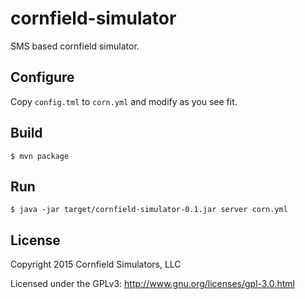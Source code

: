 # cornfield-simulator

SMS based cornfield simulator.

## Configure
Copy `config.tml` to `corn.yml` and modify as you see fit.

## Build
```
$ mvn package
```

## Run
```
$ java -jar target/cornfield-simulator-0.1.jar server corn.yml
```

## License

Copyright 2015 Cornfield Simulators, LLC

Licensed under the GPLv3: http://www.gnu.org/licenses/gpl-3.0.html
